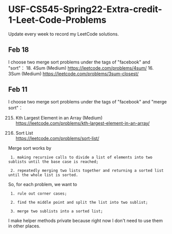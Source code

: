 # USF-CS545-Spring22-Extra-credit-1-Leet-Code-Problems

Update every week to record my LeetCode solutions.

## Feb 18
I choose two merge sort problems under the tags of "facebook" and "sort"：
18. 4Sum (Medium)
https://leetcode.com/problems/4sum/
16. 3Sum (Medium)
https://leetcode.com/problems/3sum-closest/


## Feb 11
I choose two merge sort problems under the tags of "facebook" and "merge sort"：

215. Kth Largest Element in an Array (Medium)  
https://leetcode.com/problems/kth-largest-element-in-an-array/

148. Sort List  
https://leetcode.com/problems/sort-list/

Merge sort works by

     1. making recursive calls to divide a list of elements into two sublists until the base case is reached;
     
     2. repeatedly merging two lists together and returning a sorted list until the whole list is sorted.

So, for each problem, we want to

     1. rule out corner cases;
     
     2. find the middle point and split the list into two sublist;
     
     3. merge two sublists into a sorted list;

I make helper methods private because right now I don't need to use them in other places.
